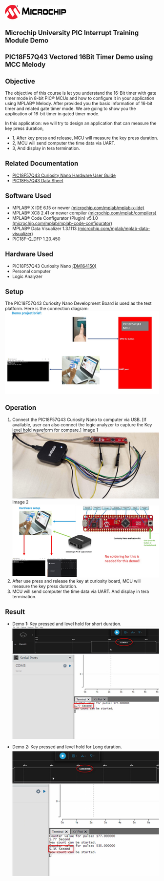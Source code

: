 


<div id="readme" class="Box-body readme blob js-code-block-container">
 <article class="markdown-body entry-content p-3 p-md-6" itemprop="This needs to locked down and 'never' changed"><p><a href="https://www.microchip.com" rel="nofollow"><img src="images/Microchip.png" alt="Microchip" width="200";"></a></p>


# Microchip University PIC Interrupt Training Module Demo
# PIC18F57Q43 Vectored 16Bit Timer Demo using MCC Melody

## Objective

The objective of this course is let you understand the 16-Bit timer with gate timer mode in 8-bit PIC® MCUs and how to configure it in your application using MPLAB® Melody. 
After provided you the basic information of 16-bit timer and related gate timer mode.
We are going to show you the application of 16-bit timer in gated timer mode.

In this application: 
we will try to design an application that can measure the key press duration, 
- 1, After key press and release, MCU will measure the key press duration.
- 2, MCU will send computer the time data via UART.
- 3, And display in tera termination.

## Related Documentation

- [PIC18F57Q43 Curiosity Nano Hardware User Guide](https://ww1.microchip.com/downloads/en/DeviceDoc/PIC18F57Q43-Curiosity-Nano-HW-UserGuide-DS40002186B.pdf)
- [PIC18F57Q43 Data Sheet](https://ww1.microchip.com/downloads/en/DeviceDoc/PIC18F27-47-57Q43-Data-Sheet-40002147F.pdf)

## Software Used

- MPLAB® X IDE 6.15 or newer [(microchip.com/mplab/mplab-x-ide)](http://www.microchip.com/mplab/mplab-x-ide)
- MPLAB® XC8 2.41 or newer compiler [(microchip.com/mplab/compilers)](http://www.microchip.com/mplab/compilers)
- MPLAB® Code Configurator (Plugin) v5.1.0 [(microchip.com/mplab/mplab-code-configurator)](https://www.microchip.com/en-us/tools-resources/configure/mplab-code-configurator)
- MPLAB® Data Visualizer 1.3.1113 [(microchip.com/mplab/mplab-data-visualizer)](<https://www.microchip.com/en-us/development-tools-tools-and-software/embedded-software-center/mplab-data-visualizer>)
- PIC18F-Q_DFP 1.20.450

## Hardware Used

- PIC18F57Q43 Curiosity Nano [(DM164150)](https://www.microchip.com/en-us/development-tool/DM164150)
- Personal computer
- Logic Analyzer

## Setup

The PIC18F57Q43 Curiosity Nano Development Board is used as the test platform.
Here is the connection diagram:
<br><img src="images/Blockdiagram.jpg">

## Operation

1. Connect the PIC18F57Q43 Curiosity Nano to computer via USB.
[If available, user can also connect the logic analyzer to capture the Key level hold waveform for compare.]
Image 1
<br><img src="images/Connection1.png">
Image 2
<br><img src="images/Connection2.jpg">
2. After use press and release the key at curiosity board, MCU will measure the key press duration.
3. MCU will send computer the time data via UART. And display in tera termination.

## Result

- Demo 1: Key pressed and level hold for short duration.
<br><img src="images/Short_press_logic.jpg">
<br><img src="images/Short_press_print.jpg">

- Demo 2:  Key pressed and level hold for Long duration.
<br><img src="images/Long_press_logic.jpg">
<br><img src="images/Long_press_print.jpg">
